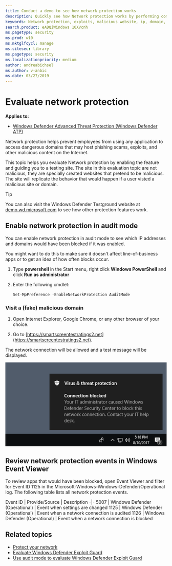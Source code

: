 ```yaml
---
title: Conduct a demo to see how network protection works
description: Quickly see how Network protection works by performing common scenarios that it protects against
keywords: Network protection, exploits, malicious website, ip, domain, domains, evaluate, test, demo
search.product: eADQiWindows 10XVcnh
ms.pagetype: security
ms.prod: w10
ms.mktglfcycl: manage
ms.sitesec: library
ms.pagetype: security
ms.localizationpriority: medium
author: andreabichsel
ms.author: v-anbic
ms.date: 03/27/2019
---
```


# Evaluate network protection

**Applies to:**

- [Windows Defender Advanced Threat Protection (Windows Defender ATP)](https://go.microsoft.com/fwlink/p/?linkid=2069559)

Network protection helps prevent employees from using any application to access dangerous domains that may host phishing scams, exploits, and other malicious content on the Internet.

This topic helps you evaluate Network protection by enabling the feature and guiding you to a testing site. The site in this evaluation topic are not malicious, they are specially created websites that pretend to be malicious. The site will replicate the behavior that would happen if a user visted a malicious site or domain.


>[!TIP]
>You can also visit the Windows Defender Testground website at [demo.wd.microsoft.com](https://demo.wd.microsoft.com?ocid=cx-wddocs-testground) to see how other protection features work.

## Enable network protection in audit mode

You can enable network protection in audit mode to see which IP addresses and domains would have been blocked if it was enabled.

You might want to do this to make sure it doesn't affect line-of-business apps or to get an idea of how often blocks occur.

1. Type **powershell** in the Start menu, right click **Windows PowerShell** and click **Run as administrator**
2. Enter the following cmdlet:

    ```PowerShell
    Set-MpPreference -EnableNetworkProtection AuditMode
    ```

### Visit a (fake) malicious domain

1. Open Internet Explorer, Google Chrome, or any other browser of your choice.

1. Go to [https://smartscreentestratings2.net](https://smartscreentestratings2.net).

The network connection will be allowed and a test message will be displayed.

![Example notification that says Connection blocked: Your IT administrator caused Windows Security to block this network connection. Contact your IT help desk.](images/np-notif.png)
 
## Review network protection events in Windows Event Viewer
 
To review apps that would have been blocked, open Event Viewer and filter for Event ID 1125 in the Microsoft-Windows-Windows-Defender/Operational log. The following table lists all network protection events.

Event ID | Provide/Source | Description
-|-
5007 | Windows Defender (Operational) | Event when settings are changed
1125 | Windows Defender (Operational) | Event when a network connection is audited
1126 | Windows Defender (Operational) | Event when a network connection is blocked 


## Related topics

- [Protect your network](network-protection-exploit-guard.md)
- [Evaluate Windows Defender Exploit Guard](evaluate-windows-defender-exploit-guard.md)
- [Use audit mode to evaluate Windows Defender Exploit Guard](audit-windows-defender-exploit-guard.md)
